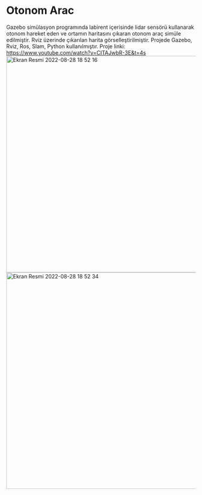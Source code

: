 # Otonom Arac
 Gazebo simülasyon programında labirent içerisinde lidar sensörü kullanarak otonom hareket eden ve ortamın haritasını çıkaran otonom araç simüle edilmiştir. Rviz üzerinde çıkarılan harita görselleştirilmiştir. Projede Gazebo, Rviz, Ros, Slam, Python kullanılmıştır. Proje linki: https://www.youtube.com/watch?v=CITAJwbR-3E&t=4s
<img width="576" alt="Ekran Resmi 2022-08-28 18 52 16" src="https://user-images.githubusercontent.com/94199721/187082994-425c0b18-5f8b-49f6-afbb-eaf2584856f3.png">
<img width="576" alt="Ekran Resmi 2022-08-28 18 52 34" src="https://user-images.githubusercontent.com/94199721/187082995-f8976687-00c1-4ade-88dc-f4dbd8fe0615.png">
